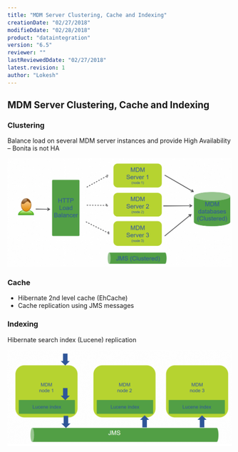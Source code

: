 ```yaml
---
title: "MDM Server Clustering, Cache and Indexing"
creationDate: "02/27/2018"
modifieDdate: "02/28/2018"
product: "dataintegration"
version: "6.5"
reviewer: ""
lastReviewedDdate: "02/27/2018"
latest.revision: 1
author: "Lokesh"
---
```


## MDM Server Clustering, Cache and Indexing

### Clustering
Balance load on several MDM server instances and provide High Availability – Bonita is not HA

![0][0]


### Cache
- Hibernate 2nd level cache (EhCache)
- Cache replication using JMS messages

### Indexing
Hibernate search index (Lucene) replication

![1][1]



<!-- links -->
[0]: ./../../../../resources/images/mdm/mdm-server-clustering.png "Clustering"
[1]: ./../../../../resources/images/mdm/mdm-server-clustering-lucene.png "indexing"
